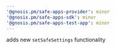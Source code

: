 ```yaml
---
'@gnosis.pm/safe-apps-provider': minor
'@gnosis.pm/safe-apps-sdk': minor
'@gnosis.pm/safe-apps-test-app': minor
---
```


adds new `setSafeSettings` functionality
